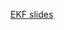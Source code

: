 [EKF slides](https://alliance.seas.upenn.edu/~meam620/wiki/index.php?n=Main.Schedule2015?action=download&upname=2015_extendedKalmanFilter.pdf)

